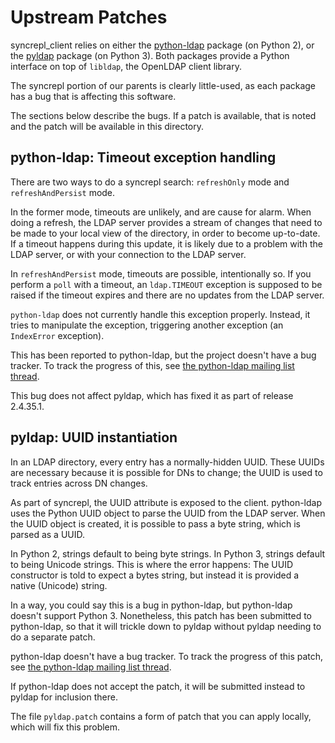 # Upstream Patches

syncrepl\_client relies on either the
[python-ldap](https://pypi.python.org/pypi/python-ldap/) package (on Python 2),
or the [pyldap](https://pypi.python.org/pypi/pyldap) package (on Python 3).
Both packages provide a Python interface on top of `libldap`, the OpenLDAP
client library.

The syncrepl portion of our parents is clearly little-used, as each package has
a bug that is affecting this software.

The sections below describe the bugs.  If a patch is available, that is noted
and the patch will be available in this directory.

## python-ldap: Timeout exception handling

There are two ways to do a syncrepl search: `refreshOnly` mode and
`refreshAndPersist` mode.

In the former mode, timeouts are unlikely, and are cause for alarm.  When doing
a refresh, the LDAP server provides a stream of changes that need to be made to
your local view of the directory, in order to become up-to-date.  If a timeout
happens during this update, it is likely due to a problem with the LDAP server,
or with your connection to the LDAP server.

In `refreshAndPersist` mode, timeouts are possible, intentionally so.  If you
perform a `poll` with a timeout, an `ldap.TIMEOUT` exception is supposed to be
raised if the timeout expires and there are no updates from the LDAP server.

`python-ldap` does not currently handle this exception properly.  Instead, it
tries to manipulate the exception, triggering another exception (an
`IndexError` exception).

This has been reported to python-ldap, but the project doesn't have a bug
tracker.  To track the progress of this, see [the python-ldap mailing list
thread](https://mail.python.org/pipermail/python-ldap/2017q2/003919.html).

This bug does not affect pyldap, which has fixed it as part of release
2.4.35.1.

## pyldap: UUID instantiation

In an LDAP directory, every entry has a normally-hidden UUID.  These UUIDs are
necessary because it is possible for DNs to change; the UUID is used to track
entries across DN changes.

As part of syncrepl, the UUID attribute is exposed to the client.  python-ldap
uses the Python UUID object to parse the UUID from the LDAP server.  When the
UUID object is created, it is possible to pass a byte string, which is parsed
as a UUID.

In Python 2, strings default to being byte strings.  In Python 3, strings
default to being Unicode strings.  This is where the error happens: The UUID
constructor is told to expect a bytes string, but instead it is provided a
native (Unicode) string.

In a way, you could say this is a bug in python-ldap, but python-ldap doesn't
support Python 3.  Nonetheless, this patch has been submitted to python-ldap,
so that it will trickle down to pyldap without pyldap needing to do a separate
patch.

python-ldap doesn't have a bug tracker.  To track the progress of this patch,
see [the python-ldap mailing list
thread](https://mail.python.org/pipermail/python-ldap/2017q2/003924.html).

If python-ldap does not accept the patch, it will be submitted instead to
pyldap for inclusion there.

The file `pyldap.patch` contains a form of patch that you can apply locally,
which will fix this problem.

